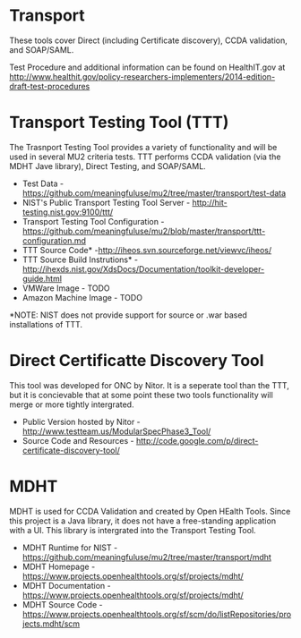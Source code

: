 Transport
=========

These tools cover Direct (including Certificate discovery), CCDA validation,
and SOAP/SAML.

Test Procedure and additional information can be found on HealthIT.gov at
http://www.healthit.gov/policy-researchers-implementers/2014-edition-draft-test-procedures


Transport Testing Tool (TTT)
============================

The Trasnport Testing Tool provides a variety of functionality and will be used
in several MU2 criteria tests.  TTT performs CCDA validation
(via the MDHT Jave library), Direct Testing, and SOAP/SAML.

+ Test Data  - https://github.com/meaningfuluse/mu2/tree/master/transport/test-data
+ NIST's Public Transport Testing Tool Server - http://hit-testing.nist.gov:9100/ttt/
+ Transport Testing Tool Configuration - https://github.com/meaningfuluse/mu2/blob/master/transport/ttt-configuration.md
+ TTT Source Code* -http://iheos.svn.sourceforge.net/viewvc/iheos/
+ TTT Source Build Instrutions* - http://ihexds.nist.gov/XdsDocs/Documentation/toolkit-developer-guide.html
+ VMWare Image - TODO
+ Amazon Machine Image - TODO

*NOTE: NIST does not provide support for source or .war based installations of TTT.

Direct Certificatte Discovery Tool
==================================

This tool was developed for ONC by Nitor.  It is a seperate tool than the TTT,
but it is concievable that at some point these two tools functionality will merge
or more tightly intergrated.

+ Public Version hosted by Nitor -  http://www.testteam.us/ModularSpecPhase3_Tool/
+ Source Code and Resources - http://code.google.com/p/direct-certificate-discovery-tool/


MDHT
====

MDHT is used for CCDA Validation and created by Open HEalth Tools. Since this
project is a Java library, it does not have a free-standing application with a
UI.  This library is intergrated into the Transport Testing Tool.

+ MDHT Runtime for NIST - https://github.com/meaningfuluse/mu2/tree/master/transport/mdht
+ MDHT Homepage - https://www.projects.openhealthtools.org/sf/projects/mdht/
+ MDHT Documentation - https://www.projects.openhealthtools.org/sf/projects/mdht/
+ MDHT Source Code - https://www.projects.openhealthtools.org/sf/scm/do/listRepositories/projects.mdht/scm

